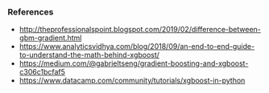 ### References
- http://theprofessionalspoint.blogspot.com/2019/02/difference-between-gbm-gradient.html
- https://www.analyticsvidhya.com/blog/2018/09/an-end-to-end-guide-to-understand-the-math-behind-xgboost/
- https://medium.com/@gabrieltseng/gradient-boosting-and-xgboost-c306c1bcfaf5
- https://www.datacamp.com/community/tutorials/xgboost-in-python
